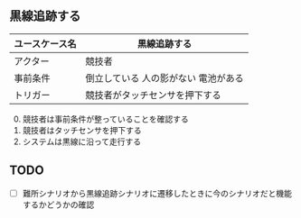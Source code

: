 ## 黒線追跡する

| ユースケース名 | 黒線追跡する |
|---|---|
| アクター | 競技者 |
| 事前条件 | 倒立している 人の影がない 電池がある |
| トリガー | 競技者がタッチセンサを押下する |

0. 競技者は事前条件が整っていることを確認する
1. 競技者はタッチセンサを押下する
2. システムは黒線に沿って走行する

## TODO

- [ ] 難所シナリオから黒線追跡シナリオに遷移したときに今のシナリオだと機能するかどうかの確認

